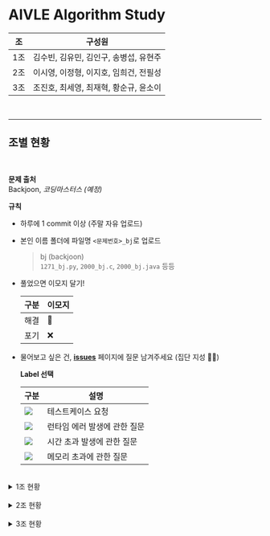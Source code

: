 
# **AIVLE Algorithm Study**

| 조| 구성원 |
|--|--|
| 1조 | 김수빈, 김유민, 김인구, 송병섭, 유현주 |
| 2조 | 이시영, 이정형, 이지호, 임희건, 전필성 |
| 3조 | 조진호, 최세영, 최재혁, 황순규, 윤소이 |

<br>

---

## **조별 현황**

<br>

**문제 출처**  
Backjoon, *코딩마스터스 (예정)*  


**규칙**  

- 하루에 1 commit 이상 (주말 자유 업로드)   

- 본인 이름 폴더에 파일명 `<문제번호>_bj`로 업로드
    > bj (backjoon)  
    > `1271_bj.py`, `2000_bj.c`, `2000_bj.java` 등등
- 풀었으면 이모지 달기!

    | 구분 | 이모지 |
    |--|--|
    | 해결 | 💯 |
    | 포기 | ❌ |

- 물어보고 싶은 건, [**issues**](https://github.com/AIVLE-School-2-Study/Algorithm-study/issues) 페이지에 질문 남겨주세요 (집단 지성 💪💪)
    
    **Label 선택**  

    |구분|설명|
    |--|--|
    |<img src="https://img.shields.io/badge/테스트케이스 요청-141245?style=flat&logoColor=white"/></a> | 테스트케이스 요청 |
    |<img src="https://img.shields.io/badge/런타임 에러-E61659?style=flat&logoColor=white"/></a> | 런타임 에러 발생에 관한 질문 |
    |<img src="https://img.shields.io/badge/시간 초과-1D76DB?style=flat&logoColor=white"/></a> | 시간 초과 발생에 관한 질문 |
    |<img src="https://img.shields.io/badge/메모리 초과-0E8A16?style=flat&logoColor=white"/></a> | 메모리 초과에 관한 질문 |

<br>

<details>
<summary> 1조 현황 </summary>
<div markdown="1">

| 난이도 | 문제 | 출처 | 김수빈 | 김유민 | 김인구 | 송병섭 | 유현주 |   
|--|--|--|--|--|--|--|--|
|b-5|[1271](https://www.acmicpc.net/problem/1271)  | backjoon | 💯 | 💯 | 💯 | 💯 | 💯 |
|b-5|[4101](https://www.acmicpc.net/problem/4101)  | backjoon | 💯 | 💯 | 💯 | 💯 | 💯 |
|b-5|[4999](https://www.acmicpc.net/problem/4999)  | backjoon | 💯 | 💯 | 💯 | 💯 | 💯 |
|b-5|[10430](https://www.acmicpc.net/problem/10430)  | backjoon | 💯 | 💯 | 💯 | 💯 | 💯 |
|b-5|[8393](https://www.acmicpc.net/problem/8393)  | backjoon | 💯 | 💯 | 💯 | 💯 | 💯 |
|b-4|[10768](https://www.acmicpc.net/problem/10768)  | backjoon | 💯 | 💯 | 💯 | 💯 | 💯 |
|b-4|[10808](https://www.acmicpc.net/problem/10808)  | backjoon |  | 💯 |  | 💯 | 💯 |
|b-4|[2440](https://www.acmicpc.net/problem/2440)  | backjoon | 💯 | 💯 |  | 💯 | 💯 |
|b-4|[1264](https://www.acmicpc.net/problem/1264)  | backjoon |  | 💯 |  |  |  |
|b-4|[2439](https://www.acmicpc.net/problem/2439)  | backjoon |  | 💯 |  | 💯 |  |
|b-4|[3046](https://www.acmicpc.net/problem/3046)  | backjoon |  | 💯 |  | 💯 |  |
|b-3|[1247](https://www.acmicpc.net/problem/1247)  | backjoon |  |  |  |  |  |
|b-3|[2442](https://www.acmicpc.net/problem/2442)  | backjoon |  |  |  | 💯 |  |
|b-3|[2525](https://www.acmicpc.net/problem/2525)  | backjoon |  |  |  |  |  |
|b-3|[2588](https://www.acmicpc.net/problem/2588)  | backjoon | 💯 |  |  |  |  |
|b-3|[2914](https://www.acmicpc.net/problem/2914)  | backjoon | 💯 |  |  |  |  |
|b-2|[1152](https://www.acmicpc.net/problem/1152)  | backjoon |  |  |  |  |  |
|b-2|[1297](https://www.acmicpc.net/problem/1297)  | backjoon |  |  |  |  |  |
|b-1|[1110](https://www.acmicpc.net/problem/1110)  | backjoon | 💯 |  |  |  |  |
|b-1|[1157](https://www.acmicpc.net/problem/1157)  | backjoon |  |  |  |  |  |
|b-1|[11653](https://www.acmicpc.net/problem/11653)  | backjoon |  |  |  | |  |
|b-1|[10989](https://www.acmicpc.net/problem/10989)  | backjoon |  |  |  | |  |
|b-1|[2163](https://www.acmicpc.net/problem/2163)  | backjoon |  |  |  |  |  |
|b-1|[1259](https://www.acmicpc.net/problem/1259)  | backjoon |  |  |  |  |  |



</div>
</details>

<br>

<details>
<summary> 2조 현황 </summary>
<div markdown="1">


| 난이도 | 문제 | 출처 | 이시영 | 이정형 | 이지호 | 임희건 | 전필성 |   
|--|--|--|--|--|--|--|--|
|b-5|[1271](https://www.acmicpc.net/problem/1271)  | backjoon | 💯|💯|  |  |💯  |
|b-5|[4101](https://www.acmicpc.net/problem/4101)  | backjoon |💯|💯|  |  | 💯 |
|b-5|[4999](https://www.acmicpc.net/problem/4999)  | backjoon |💯|  |  |  |  |
|b-5|[10430](https://www.acmicpc.net/problem/10430)  | backjoon |💯|  | 💯 |  |  |
|b-5|[8393](https://www.acmicpc.net/problem/8393)  | backjoon |💯|  | 💯 |  |  |
|b-4|[10768](https://www.acmicpc.net/problem/10768)  | backjoon |💯|  |  |  |  |
|b-4|[10808](https://www.acmicpc.net/problem/10808)  | backjoon |💯|  |  |  |  |
|b-4|[2440](https://www.acmicpc.net/problem/2440)  | backjoon |💯|  |  |  |  |
|b-4|[1264](https://www.acmicpc.net/problem/1264)  | backjoon |💯|  |  |  |  |
|b-4|[2439](https://www.acmicpc.net/problem/2439)  | backjoon |💯|  |  |  |  |
|b-4|[3046](https://www.acmicpc.net/problem/3046)  | backjoon |💯|  |  |  |  |
|b-3|[1247](https://www.acmicpc.net/problem/1247)  | backjoon |💯|  |  |  |  |
|b-3|[2442](https://www.acmicpc.net/problem/2442)  | backjoon |  |  |  |  |  |
|b-3|[2525](https://www.acmicpc.net/problem/2525)  | backjoon |  |  |  |  |  |
|b-3|[2588](https://www.acmicpc.net/problem/2588)  | backjoon |  |  |  |  |  |
|b-3|[2914](https://www.acmicpc.net/problem/2914)  | backjoon |  |  |  |  |  |
|b-2|[1152](https://www.acmicpc.net/problem/1152)  | backjoon |  |  |  |  |  |
|b-2|[1297](https://www.acmicpc.net/problem/1297)  | backjoon |  |  |  |  |  |
|b-1|[1110](https://www.acmicpc.net/problem/1110)  | backjoon |  |  |  |  |  |
|b-1|[1157](https://www.acmicpc.net/problem/1157)  | backjoon |  |  |  |  |  |
|b-1|[11653](https://www.acmicpc.net/problem/11653)  | backjoon |  |  |  | |  |
|b-1|[10989](https://www.acmicpc.net/problem/10989)  | backjoon |  |  |  | |  |
|b-1|[2163](https://www.acmicpc.net/problem/2163)  | backjoon |  |  |  |  |  |
|b-1|[1259](https://www.acmicpc.net/problem/1259)  | backjoon |  |  |  |  |  |

</div>
</details>

<br>

<details>
<summary> 3조 현황 </summary>
<div markdown="1">


| 난이도 | 문제 | 출처 | 조진호 | 최세영 | 최재혁 | 황순규 | 윤소이 |   
|--|--|--|--|--|--|--|--|
|b-5|[1271](https://www.acmicpc.net/problem/1271)  | backjoon |💯|💯|💯|💯|  |
|b-5|[4101](https://www.acmicpc.net/problem/4101)  | backjoon |💯|💯|💯|💯|  |
|b-5|[4999](https://www.acmicpc.net/problem/4999)  | backjoon |  |  |💯|💯|  |
|b-5|[10430](https://www.acmicpc.net/problem/10430)  | backjoon |  |  |💯|💯|  |
|b-5|[8393](https://www.acmicpc.net/problem/8393)  | backjoon |  |  |  |💯|  |
|b-4|[10768](https://www.acmicpc.net/problem/10768)  | backjoon |  |  |  |💯|  |
|b-4|[10808](https://www.acmicpc.net/problem/10808)  | backjoon |  |  |  |💯|  |
|b-4|[2440](https://www.acmicpc.net/problem/2440)  | backjoon |  |  |  |💯|  |
|b-4|[1264](https://www.acmicpc.net/problem/1264)  | backjoon |  |  |  |💯|  |
|b-4|[2439](https://www.acmicpc.net/problem/2439)  | backjoon |  |  |  |💯|  |
|b-4|[3046](https://www.acmicpc.net/problem/3046)  | backjoon |  |  |  |💯|  |
|b-3|[1247](https://www.acmicpc.net/problem/1247)  | backjoon |  |  |  |  |  |
|b-3|[2442](https://www.acmicpc.net/problem/2442)  | backjoon |  |  |  |  |  |
|b-3|[2525](https://www.acmicpc.net/problem/2525)  | backjoon |  |  |  |  |  |
|b-3|[2588](https://www.acmicpc.net/problem/2588)  | backjoon |  |  |  |  |  |
|b-3|[2914](https://www.acmicpc.net/problem/2914)  | backjoon |  |  |  |  |  |
|b-2|[1152](https://www.acmicpc.net/problem/1152)  | backjoon |  |  |  |  |  |
|b-2|[1297](https://www.acmicpc.net/problem/1297)  | backjoon |  |  |  |  |  |
|b-1|[1110](https://www.acmicpc.net/problem/1110)  | backjoon |  |  |  |  |  |
|b-1|[1157](https://www.acmicpc.net/problem/1157)  | backjoon |  |  |  |  |  |
|b-1|[11653](https://www.acmicpc.net/problem/11653)  | backjoon |  |  |  | |  |
|b-1|[10989](https://www.acmicpc.net/problem/10989)  | backjoon |  |  |  | |  |
|b-1|[2163](https://www.acmicpc.net/problem/2163)  | backjoon |  |  |  |  |  |
|b-1|[1259](https://www.acmicpc.net/problem/1259)  | backjoon |  |  |  |  |  |

</div>
</details>
